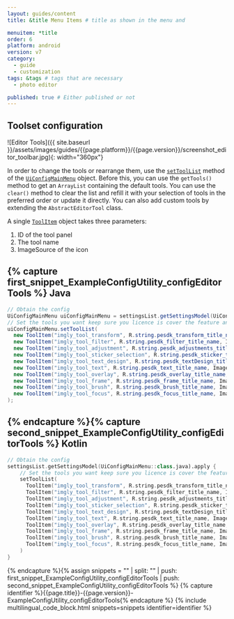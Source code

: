 ```yaml
---
layout: guides/content
title: &title Menu Items # title as shown in the menu and

menuitem: *title
order: 6
platform: android
version: v7
category:
  - guide
  - customization
tags: &tags # tags that are necessary
  - photo editor

published: true # Either published or not
---
```


## Toolset configuration

![Editor Tools]({{ site.baseurl }}/assets/images/guides/{{page.platform}}/{{page.version}}/screenshot_editor_toolbar.jpg){: width="360px"}

In order to change the tools or rearrange them, use the [`setToolList`]({{site.baseurl}}/apidocs/{{page.platform}}/{{page.version}}/index.html?ly/img/android/pesdk/ui/model/state/UiConfigMainMenu.html) method of the [`UiConfigMainMenu`]({{site.baseurl}}/apidocs/{{page.platform}}/{{page.version}}/index.html?ly/img/android/pesdk/ui/model/state/UiConfigMainMenu.html) object. Before this, you can use the `getTools()` method to get an `ArrayList` containing the default tools. You can use the `clear()` method to clear the list and refill it with your selection of tools in the preferred order or update it directly. You can also add custom tools by extending
the `AbstractEditorTool` class.

A single [`ToolItem`]({{site.baseurl}}/apidocs/{{page.platform}}/{{page.version}}/index.html?ly/img/android/pesdk/ui/panels/item/ToolItem.html) object takes three parameters:

1. ID of the tool panel
2. The tool name
3. ImageSource of the icon

{% capture first_snippet_ExampleConfigUtility_configEditorTools %}
Java
---
``````java
// Obtain the config
UiConfigMainMenu uiConfigMainMenu = settingsList.getSettingsModel(UiConfigMainMenu.class);
// Set the tools you want keep sure you licence is cover the feature and do not forget to include the correct modules in your build.gradle
uiConfigMainMenu.setToolList(
  new ToolItem("imgly_tool_transform", R.string.pesdk_transform_title_name, ImageSource.create(R.drawable.imgly_icon_tool_transform)),
  new ToolItem("imgly_tool_filter", R.string.pesdk_filter_title_name, ImageSource.create(R.drawable.imgly_icon_tool_filters)),
  new ToolItem("imgly_tool_adjustment", R.string.pesdk_adjustments_title_name, ImageSource.create(R.drawable.imgly_icon_tool_adjust)),
  new ToolItem("imgly_tool_sticker_selection", R.string.pesdk_sticker_title_name, ImageSource.create(R.drawable.imgly_icon_tool_sticker)),
  new ToolItem("imgly_tool_text_design", R.string.pesdk_textDesign_title_name, ImageSource.create(R.drawable.imgly_icon_tool_text_design)),
  new ToolItem("imgly_tool_text", R.string.pesdk_text_title_name, ImageSource.create(R.drawable.imgly_icon_tool_text)),
  new ToolItem("imgly_tool_overlay", R.string.pesdk_overlay_title_name, ImageSource.create(R.drawable.imgly_icon_tool_overlay)),
  new ToolItem("imgly_tool_frame", R.string.pesdk_frame_title_name, ImageSource.create(R.drawable.imgly_icon_tool_frame)),
  new ToolItem("imgly_tool_brush", R.string.pesdk_brush_title_name, ImageSource.create(R.drawable.imgly_icon_tool_brush)),
  new ToolItem("imgly_tool_focus", R.string.pesdk_focus_title_name, ImageSource.create(R.drawable.imgly_icon_tool_focus))
);
``````
{% endcapture %}{% capture second_snippet_ExampleConfigUtility_configEditorTools %}
Kotlin
---
``````kotlin
// Obtain the config
settingsList.getSettingsModel(UiConfigMainMenu::class.java).apply {
    // Set the tools you want keep sure you licence is cover the feature and do not forget to include the correct modules in your build.gradle
    setToolList(
      ToolItem("imgly_tool_transform", R.string.pesdk_transform_title_name, ImageSource.create(R.drawable.imgly_icon_tool_transform)),
      ToolItem("imgly_tool_filter", R.string.pesdk_filter_title_name, ImageSource.create(R.drawable.imgly_icon_tool_filters)),
      ToolItem("imgly_tool_adjustment", R.string.pesdk_adjustments_title_name, ImageSource.create(R.drawable.imgly_icon_tool_adjust)),
      ToolItem("imgly_tool_sticker_selection", R.string.pesdk_sticker_title_name, ImageSource.create(R.drawable.imgly_icon_tool_sticker)),
      ToolItem("imgly_tool_text_design", R.string.pesdk_textDesign_title_name, ImageSource.create(R.drawable.imgly_icon_tool_text_design)),
      ToolItem("imgly_tool_text", R.string.pesdk_text_title_name, ImageSource.create(R.drawable.imgly_icon_tool_text)),
      ToolItem("imgly_tool_overlay", R.string.pesdk_overlay_title_name, ImageSource.create(R.drawable.imgly_icon_tool_overlay)),
      ToolItem("imgly_tool_frame", R.string.pesdk_frame_title_name, ImageSource.create(R.drawable.imgly_icon_tool_frame)),
      ToolItem("imgly_tool_brush", R.string.pesdk_brush_title_name, ImageSource.create(R.drawable.imgly_icon_tool_brush)),
      ToolItem("imgly_tool_focus", R.string.pesdk_focus_title_name, ImageSource.create(R.drawable.imgly_icon_tool_focus))
    )
}
``````
{% endcapture %}{% assign snippets = "" | split: "" | push: first_snippet_ExampleConfigUtility_configEditorTools | push: second_snippet_ExampleConfigUtility_configEditorTools %}
{% capture identifier %}{{page.title}}-{{page.version}}-ExampleConfigUtility_configEditorTools{% endcapture %}
{% include multilingual_code_block.html snippets=snippets identifier=identifier %}
